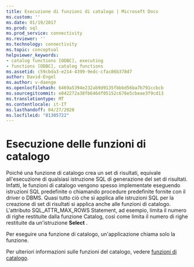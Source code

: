 ```yaml
---
title: Esecuzione di funzioni di catalogo | Microsoft Docs
ms.custom: ''
ms.date: 01/19/2017
ms.prod: sql
ms.prod_service: connectivity
ms.reviewer: ''
ms.technology: connectivity
ms.topic: conceptual
helpviewer_keywords:
- catalog functions [ODBC], executing
- functions [ODBC], catalog functions
ms.assetid: c59cbda3-e214-4399-9edc-cfac86b378d7
author: David-Engel
ms.author: v-daenge
ms.openlocfilehash: 6469a5394e232ab9d9135fbbbd56ba7b791ccbcb
ms.sourcegitcommit: e042272a38fb646df05152c676e5cbeae3f9cd13
ms.translationtype: MT
ms.contentlocale: it-IT
ms.lasthandoff: 04/27/2020
ms.locfileid: "81305722"
---
```

# <a name="executing-catalog-functions"></a>Esecuzione delle funzioni di catalogo
Poiché una funzione di catalogo crea un set di risultati, equivale all'esecuzione di qualsiasi istruzione SQL di generazione del set di risultati. Infatti, le funzioni di catalogo vengono spesso implementate eseguendo istruzioni SQL predefinite o chiamando procedure predefinite fornite con il driver o DBMS. Quasi tutto ciò che si applica alle istruzioni SQL per la creazione di set di risultati si applica anche alle funzioni di catalogo. L'attributo SQL_ATTR_MAX_ROWS Statement, ad esempio, limita il numero di righe restituite dalla funzione Catalog, così come limita il numero di righe restituite da un'istruzione **Select** .  
  
 Per eseguire una funzione di catalogo, un'applicazione chiama solo la funzione.  
  
 Per ulteriori informazioni sulle funzioni del catalogo, vedere [funzioni di catalogo](../../../odbc/reference/develop-app/catalog-functions.md).
